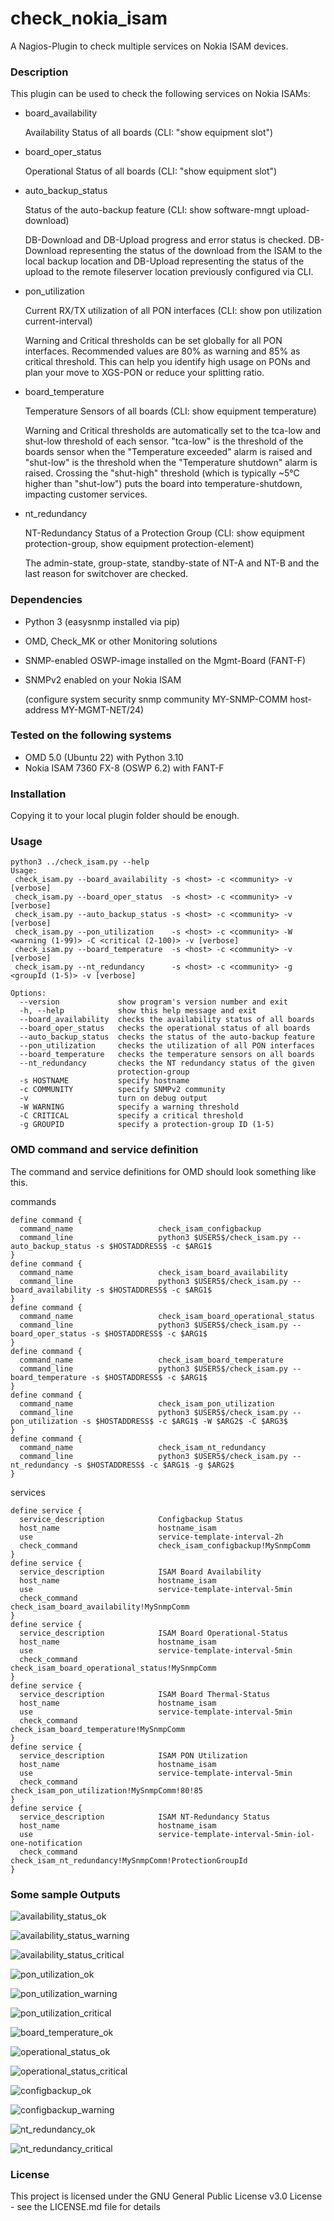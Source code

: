 

# check_nokia_isam

A Nagios-Plugin to check multiple services on Nokia ISAM devices.


### Description


This plugin can be used to check the following services on Nokia ISAMs:

- board_availability

  Availability Status of all boards (CLI: "show equipment slot")


- board_oper_status

  Operational Status of all boards (CLI: "show equipment slot")


- auto_backup_status

  Status of the auto-backup feature (CLI: show software-mngt upload-download)
  
  DB-Download and DB-Upload progress and error status is checked. DB-Download representing the status of the download from the ISAM to the local backup location and DB-Upload representing the status of the upload to the remote fileserver location previously configured via CLI.


- pon_utilization

  Current RX/TX utilization of all PON interfaces (CLI: show pon utilization current-interval)
  
  Warning and Critical thresholds can be set globally for all PON interfaces. Recommended values are 80% as warning and 85% as critical threshold. This can help you identify high usage on PONs and plan your move to XGS-PON or reduce your splitting ratio.


- board_temperature

  Temperature Sensors of all boards (CLI: show equipment temperature)
  
  Warning and Critical thresholds are automatically set to the tca-low and shut-low threshold of each sensor. "tca-low" is the threshold of the boards sensor when the "Temperature exceeded" alarm is raised and "shut-low" is the threshold when the "Temperature shutdown" alarm is raised. Crossing the "shut-high" threshold (which is typically ~5°C higher than "shut-low") puts the board into temperature-shutdown, impacting customer services.


- nt_redundancy

  NT-Redundancy Status of a Protection Group (CLI: show equipment protection-group, show equipment protection-element)
  
  The admin-state, group-state, standby-state of NT-A and NT-B and the last reason for switchover are checked.

### Dependencies


- Python 3 (easysnmp installed via pip)
- OMD, Check_MK or other Monitoring solutions
- SNMP-enabled OSWP-image installed on the Mgmt-Board (FANT-F)
- SNMPv2 enabled on your Nokia ISAM

  (configure system security snmp community MY-SNMP-COMM host-address MY-MGMT-NET/24)



### Tested on the following systems


- OMD 5.0 (Ubuntu 22) with Python 3.10
- Nokia ISAM 7360 FX-8 (OSWP 6.2) with FANT-F



### Installation


Copying it to your local plugin folder should be enough.



### Usage

```
python3 ../check_isam.py --help
Usage:
 check_isam.py --board_availability -s <host> -c <community> -v [verbose]
 check_isam.py --board_oper_status  -s <host> -c <community> -v [verbose]
 check_isam.py --auto_backup_status -s <host> -c <community> -v [verbose]
 check_isam.py --pon_utilization    -s <host> -c <community> -W <warning (1-99)> -C <critical (2-100)> -v [verbose]
 check_isam.py --board_temperature  -s <host> -c <community> -v [verbose]
 check_isam.py --nt_redundancy      -s <host> -c <community> -g <groupId (1-5)> -v [verbose]

Options:
  --version             show program's version number and exit
  -h, --help            show this help message and exit
  --board_availability  checks the availability status of all boards
  --board_oper_status   checks the operational status of all boards
  --auto_backup_status  checks the status of the auto-backup feature
  --pon_utilization     checks the utilization of all PON interfaces
  --board_temperature   checks the temperature sensors on all boards
  --nt_redundancy       checks the NT redundancy status of the given
                        protection-group
  -s HOSTNAME           specify hostname
  -c COMMUNITY          specify SNMPv2 community
  -v                    turn on debug output
  -W WARNING            specify a warning threshold
  -C CRITICAL           specify a critical threshold
  -g GROUPID            specify a protection-group ID (1-5)
```

### OMD command and service definition


The command and service definitions for OMD should look something like this.

commands
```
define command {
  command_name                   check_isam_configbackup
  command_line                   python3 $USER5$/check_isam.py --auto_backup_status -s $HOSTADDRESS$ -c $ARG1$
}
define command {
  command_name                   check_isam_board_availability
  command_line                   python3 $USER5$/check_isam.py --board_availability -s $HOSTADDRESS$ -c $ARG1$
}
define command {
  command_name                   check_isam_board_operational_status
  command_line                   python3 $USER5$/check_isam.py --board_oper_status -s $HOSTADDRESS$ -c $ARG1$
}
define command {
  command_name                   check_isam_board_temperature
  command_line                   python3 $USER5$/check_isam.py --board_temperature -s $HOSTADDRESS$ -c $ARG1$
}
define command {
  command_name                   check_isam_pon_utilization
  command_line                   python3 $USER5$/check_isam.py --pon_utilization -s $HOSTADDRESS$ -c $ARG1$ -W $ARG2$ -C $ARG3$
}
define command {
  command_name                   check_isam_nt_redundancy
  command_line                   python3 $USER5$/check_isam.py --nt_redundancy -s $HOSTADDRESS$ -c $ARG1$ -g $ARG2$
}
```

services
```
define service {
  service_description            Configbackup Status
  host_name                      hostname_isam
  use                            service-template-interval-2h
  check_command                  check_isam_configbackup!MySnmpComm
}
define service {
  service_description            ISAM Board Availability
  host_name                      hostname_isam
  use                            service-template-interval-5min
  check_command                  check_isam_board_availability!MySnmpComm
}
define service {
  service_description            ISAM Board Operational-Status
  host_name                      hostname_isam
  use                            service-template-interval-5min
  check_command                  check_isam_board_operational_status!MySnmpComm
}
define service {
  service_description            ISAM Board Thermal-Status
  host_name                      hostname_isam
  use                            service-template-interval-5min
  check_command                  check_isam_board_temperature!MySnmpComm
}
define service {
  service_description            ISAM PON Utilization
  host_name                      hostname_isam
  use                            service-template-interval-5min
  check_command                  check_isam_pon_utilization!MySnmpComm!80!85
}
define service {
  service_description            ISAM NT-Redundancy Status
  host_name                      hostname_isam
  use                            service-template-interval-5min-iol-one-notification
  check_command                  check_isam_nt_redundancy!MySnmpComm!ProtectionGroupId
}
```

### Some sample Outputs

![availability_status_ok](images/availability_ok.jpg)

![availability_status_warning](images/availability_warning.jpg)

![availability_status_critical](images/availability_critical.jpg)

![pon_utilization_ok](images/utilization_ok.jpg)

![pon_utilization_warning](images/utilization_warning.jpg)

![pon_utilization_critical](images/utilization_critical.jpg)

![board_temperature_ok](images/thermal_ok.jpg)

![operational_status_ok](images/operational_status_ok.jpg)

![operational_status_critical](images/operational_status_critical.jpg)

![configbackup_ok](images/configbackup_ok.jpg)

![configbackup_warning](images/configbackup_warning.jpg)

![nt_redundancy_ok](images/nt_redundancy_ok.jpg)

![nt_redundancy_critical](images/nt_redundancy_critical.jpg)

### License

This project is licensed under the GNU General Public License v3.0 License - see the LICENSE.md file for details
